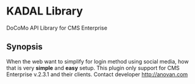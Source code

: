 # KADAL Library
DoCoMo API Library for CMS Enterprise


## Synopsis

When the web want to simplify for login method using social media, how that is very **simple** and **easy** setup. This plugin only support for CMS Enterprise v.2.3.1 and their clients. Contact developer http://anovan.com  

